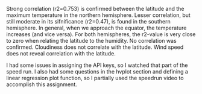 Strong correlation (r2=0.753) is confirmed between the latitude and the maximum temperature in the northern hemisphere. Lesser correlation, but still moderate in its sifnificance (r2=0.47), is found in the southern hemisphere. In general, when we approach the equator, the temperature increases (and vice versa).
For both hemispheres, the r2-value is very close to zero when relating the latitude to the humidity. No correlation was confirmed.
Cloudiness does not correlate with the latitude. 
Wind speed does not reveal correlation with the latitude.

I had some issues in assigning the API keys, so I watched that part of the speed run. I also had some questions in the hvplot section and defining a linear regression plot function, so I partially used the speedrun video to accomplish this assignment.
